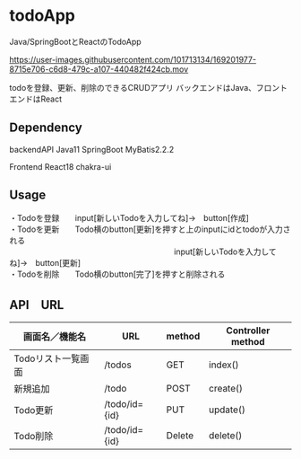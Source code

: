 # todoApp
Java/SpringBootとReactのTodoApp

https://user-images.githubusercontent.com/101713134/169201977-8715e706-c6d8-479c-a107-440482f424cb.mov

todoを登録、更新、削除のできるCRUDアプリ
バックエンドはJava、フロントエンドはReact

## Dependency
backendAPI
Java11
SpringBoot
MyBatis2.2.2

Frontend
React18
chakra-ui

## Usage
・Todoを登録　　input[新しいTodoを入力してね]→　button[作成]<br>
・Todoを更新　　Todo横のbutton[更新]を押すと上のinputにidとtodoが入力される<br>
　　　　　　　　　　　　　　　　　　　　　input[新しいTodoを入力してね]→　button[更新]<br>
・Todoを削除　　Todo横のbutton[完了]を押すと削除される

## API　URL
| 画面名／機能名 | URL | method | Controller method | 
| ------------ | ------------- | ------------- | ------------- | 
| Todoリスト一覧画面 | /todos | GET | index() | 
| 新規追加 | /todo | POST | create() | 
| Todo更新 | /todo/id={id} | PUT | update() | 
| Todo削除 | /todo/id={id} | Delete | delete() | 
